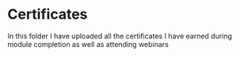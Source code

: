 # Certificates
In this folder I have uploaded all the certificates I have earned during module completion as well as attending webinars
